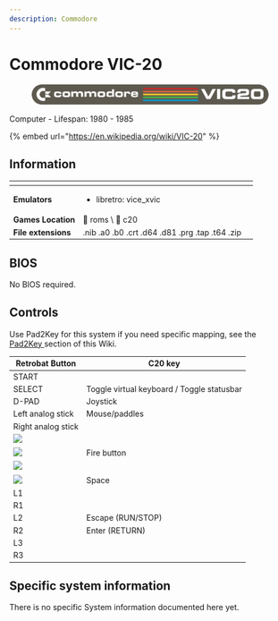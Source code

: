 ```yaml
---
description: Commodore
---
```


# Commodore VIC-20

<div align="left">

<figure><img src="https://raw.githubusercontent.com/fabricecaruso/es-theme-carbon/52ff37c9e265587d006945a2ba695b5a962b3a3d/art/logos/c20.svg" alt=""><figcaption></figcaption></figure>

</div>

Computer - Lifespan: 1980 - 1985

{% embed url="https://en.wikipedia.org/wiki/VIC-20" %}

## Information

<table data-header-hidden><thead><tr><th></th><th></th><th data-hidden></th></tr></thead><tbody><tr><td><strong>Emulators</strong></td><td><ul><li>libretro: vice_xvic</li></ul></td><td></td></tr><tr><td><strong>Games Location</strong></td><td><span data-gb-custom-inline data-tag="emoji" data-code="1f4c1">📁</span> roms \ <span data-gb-custom-inline data-tag="emoji" data-code="1f4c2">📂</span> c20</td><td></td></tr><tr><td><strong>File extensions</strong></td><td>.nib .a0 .b0 .crt .d64 .d81 .prg .tap .t64 .zip</td><td></td></tr></tbody></table>

## BIOS

No BIOS required.

## Controls

Use Pad2Key for this system if you need specific mapping, see the [Pad2Key ](../../../../controllers/pad2key.md)section of this Wiki.

| Retrobat Button                                          | C20 key                                    |
| -------------------------------------------------------- | ------------------------------------------ |
| START                                                    |                                            |
| SELECT                                                   | Toggle virtual keyboard / Toggle statusbar |
| D-PAD                                                    | Joystick                                   |
| Left analog stick                                        | Mouse/paddles                              |
| Right analog stick                                       |                                            |
| ![](<../../../../.gitbook/assets/image (2) (1) (1).png>) |                                            |
| ![](<../../../../.gitbook/assets/image (1) (2) (1).png>) | Fire button                                |
| ![](<../../../../.gitbook/assets/image (4) (1).png>)     |                                            |
| ![](<../../../../.gitbook/assets/image (3) (1) (2).png>) | Space                                      |
| L1                                                       |                                            |
| R1                                                       |                                            |
| L2                                                       | Escape (RUN/STOP)                          |
| R2                                                       | Enter (RETURN)                             |
| L3                                                       |                                            |
| R3                                                       |                                            |

## Specific system information

There is no specific System information documented here yet.
